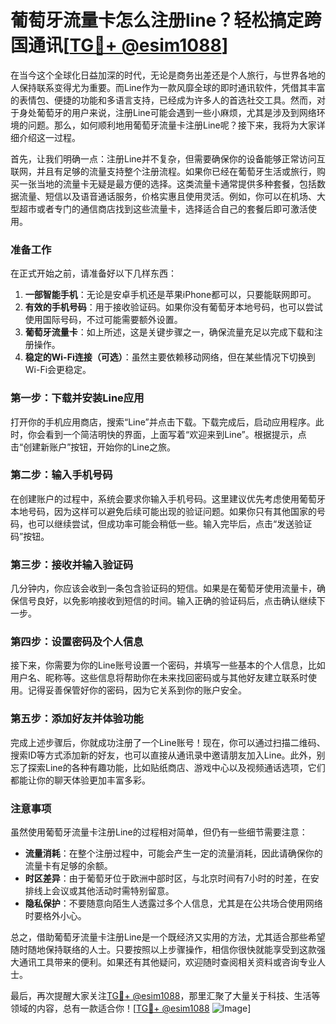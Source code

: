 # 葡萄牙流量卡怎么注册line？轻松搞定跨国通讯[[TG💪+ @esim1088](https://t.me/s/esim1088)]

在当今这个全球化日益加深的时代，无论是商务出差还是个人旅行，与世界各地的人保持联系变得尤为重要。而Line作为一款风靡全球的即时通讯软件，凭借其丰富的表情包、便捷的功能和多语言支持，已经成为许多人的首选社交工具。然而，对于身处葡萄牙的用户来说，注册Line可能会遇到一些小麻烦，尤其是涉及到网络环境的问题。那么，如何顺利地用葡萄牙流量卡注册Line呢？接下来，我将为大家详细介绍这一过程。

首先，让我们明确一点：注册Line并不复杂，但需要确保你的设备能够正常访问互联网，并且有足够的流量支持整个注册流程。如果你已经在葡萄牙生活或旅行，购买一张当地的流量卡无疑是最方便的选择。这类流量卡通常提供多种套餐，包括数据流量、短信以及语音通话服务，价格实惠且使用灵活。例如，你可以在机场、大型超市或者专门的通信商店找到这些流量卡，选择适合自己的套餐后即可激活使用。

### 准备工作

在正式开始之前，请准备好以下几样东西：

1. **一部智能手机**：无论是安卓手机还是苹果iPhone都可以，只要能联网即可。
2. **有效的手机号码**：用于接收验证码。如果你没有葡萄牙本地号码，也可以尝试使用国际号码，不过可能需要额外设置。
3. **葡萄牙流量卡**：如上所述，这是关键步骤之一，确保流量充足以完成下载和注册操作。
4. **稳定的Wi-Fi连接（可选）**：虽然主要依赖移动网络，但在某些情况下切换到Wi-Fi会更稳定。

### 第一步：下载并安装Line应用

打开你的手机应用商店，搜索“Line”并点击下载。下载完成后，启动应用程序。此时，你会看到一个简洁明快的界面，上面写着“欢迎来到Line”。根据提示，点击“创建新账户”按钮，开始你的Line之旅。

### 第二步：输入手机号码

在创建账户的过程中，系统会要求你输入手机号码。这里建议优先考虑使用葡萄牙本地号码，因为这样可以避免后续可能出现的验证问题。如果你只有其他国家的号码，也可以继续尝试，但成功率可能会稍低一些。输入完毕后，点击“发送验证码”按钮。

### 第三步：接收并输入验证码

几分钟内，你应该会收到一条包含验证码的短信。如果是在葡萄牙使用流量卡，确保信号良好，以免影响接收到短信的时间。输入正确的验证码后，点击确认继续下一步。

### 第四步：设置密码及个人信息

接下来，你需要为你的Line账号设置一个密码，并填写一些基本的个人信息，比如用户名、昵称等。这些信息将帮助你在未来找回密码或与其他好友建立联系时使用。记得妥善保管好你的密码，因为它关系到你的账户安全。

### 第五步：添加好友并体验功能

完成上述步骤后，你就成功注册了一个Line账号！现在，你可以通过扫描二维码、搜索ID等方式添加新的好友，也可以直接从通讯录中邀请朋友加入Line。此外，别忘了探索Line的各种有趣功能，比如贴纸商店、游戏中心以及视频通话选项，它们都能让你的聊天体验更加丰富多彩。

### 注意事项

虽然使用葡萄牙流量卡注册Line的过程相对简单，但仍有一些细节需要注意：

- **流量消耗**：在整个注册过程中，可能会产生一定的流量消耗，因此请确保你的流量卡有足够的余额。
- **时区差异**：由于葡萄牙位于欧洲中部时区，与北京时间有7小时的时差，在安排线上会议或其他活动时需特别留意。
- **隐私保护**：不要随意向陌生人透露过多个人信息，尤其是在公共场合使用网络时要格外小心。

总之，借助葡萄牙流量卡注册Line是一个既经济又实用的方法，尤其适合那些希望随时随地保持联络的人士。只要按照以上步骤操作，相信你很快就能享受到这款强大通讯工具带来的便利。如果还有其他疑问，欢迎随时查阅相关资料或咨询专业人士。

最后，再次提醒大家关注[TG💪+ @esim1088](https://t.me/s/esim1088)，那里汇聚了大量关于科技、生活等领域的内容，总有一款适合你！[[TG💪+ @esim1088](https://t.me/s/esim1088) ![Image](https://i.postimg.cc/4NQfJmqS/Snipaste-2025-05-13-00-14-12.png)]